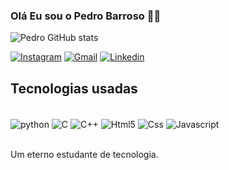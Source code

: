 
### Olá Eu sou o Pedro Barroso 👨‍💻

![Pedro GitHub stats](https://github-readme-stats.vercel.app/api?username=ph3523&show_icons=true&theme=gruvbox)

[![Instagram](https://img.shields.io/badge/Instagram-E4405F?style=for-the-badge&logo=instagram&logoColor=white)](https://www.instagram.com/pedro_henrique3523/)
[![Gmail](https://img.shields.io/badge/Gmail-D14836?style=for-the-badge&logo=gmail&logoColor=white)](mailto:ph.barroso3523@gmail.com)
[![Linkedin](https://img.shields.io/badge/LinkedIn-0077B5?style=for-the-badge&logo=linkedin&logoColor=white)](https://www.linkedin.com/in/pedro-henrique-silveira-barroso-8885a019b/)


## Tecnologias usadas

<div style="display: inline_block"><br/>
    <img align="center" alt="python" src="https://img.shields.io/badge/Python-14354C?style=for-the-badge&logo=python&logoColor=white">
    <img align="center" alt="C" src="https://img.shields.io/badge/C-00599C?style=for-the-badge&logo=c&logoColor=white">
    <img align="center" alt="C++" src="https://img.shields.io/badge/C%2B%2B-00599C?style=for-the-badge&logo=c%2B%2B&logoColor=white">
    <img align="center" alt="Html5" src="https://img.shields.io/badge/HTML5-E34F26?style=for-the-badge&logo=html5&logoColor=white">
    <img align="center" alt="Css" src="https://img.shields.io/badge/CSS3-1572B6?style=for-the-badge&logo=css3&logoColor=white">
    <img align="center" alt="Javascript" src="https://img.shields.io/badge/JavaScript-F7DF1E?style=for-the-badge&logo=javascript&logoColor=black">
</div><br/>

Um eterno estudante de tecnologia.
